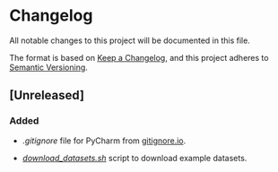 # Changelog

All notable changes to this project will be documented in this file.

The format is based on [Keep a Changelog](https://keepachangelog.com/en/1.1.0/),
and this project adheres to [Semantic Versioning](https://semver.org/spec/v2.0.0.html).

## [Unreleased]

### Added

- *.gitignore* file for PyCharm from [gitignore.io][gitignore.io].

[gitignore.io]: https://gitignore.io "Create useful .gitignore files for your project"

- *[download_datasets.sh](download_datasets.sh)* script to download example datasets.